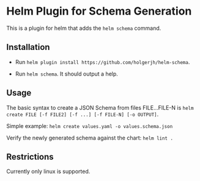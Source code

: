 # Helm Plugin for Schema Generation

This is a plugin for helm that adds the `helm schema` command.

## Installation

* Run `helm plugin install https://github.com/holgerjh/helm-schema`.

* Run `helm schema`. It should output a help.

## Usage

The basic syntax to create a JSON Schema from files FILE...FILE-N is `helm create FILE [-f FILE2] [-f ...] [-f FILE-N] [-o OUTPUT]`.

Simple example: `helm create values.yaml -o values.schema.json`

Verify the newly generated schema against the chart: `helm lint .`

## Restrictions

Currently only linux is supported.

